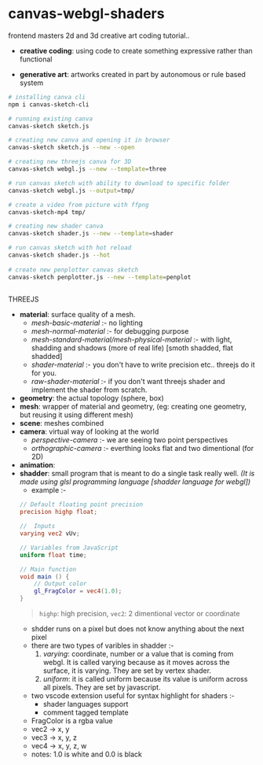 # canvas-webgl-shaders
frontend masters 2d and 3d creative art coding tutorial..

- __creative coding__: using code to create something expressive rather than functional

- __generative art__: artworks created in part by autonomous or rule based system

```bash
# installing canva cli
npm i canvas-sketch-cli

# running existing canva
canvas-sketch sketch.js

# creating new canva and opening it in browser
canvas-sketch sketch.js --new --open

# creating new threejs canva for 3D
canvas-sketch webgl.js --new --template=three

# run canvas sketch with ability to download to specific folder
canvas-sketch webgl.js --output=tmp/

# create a video from picture with ffpng
canvas-sketch-mp4 tmp/

# creating new shader canva 
canvas-sketch shader.js --new --template=shader

# run canvas sketch with hot reload 
canvas-sketch shader.js --hot
  
# create new penplotter canvas sketch
canvas-sketch penplotter.js --new --template=penplot
  
```

THREEJS
- __material__: surface quality of a mesh.
    - _mesh-basic-material_ :- no lighting
    - _mesh-normal-material_ :- for debugging purpose
    - _mesh-standard-material/mesh-physical-material_ :- with light, shadding and shadows (more of real life) [smoth shadded, flat shadded]
    - _shader-material_ :- you don't have to write precision etc.. threejs do it for you.
    - _raw-shader-material_ :- if you don't want threejs shader and implement the shader from scratch.
- __geometry__: the actual topology (sphere, box)
- __mesh__: wrapper of material and geometry, (eg: creating one geometry, but reusing it using different mesh)
- __scene__: meshes combined
- __camera__: virtual way of looking at the world
    - _perspective-camera_ :- we are seeing two point perspectives
    - _orthographic-camera_ :- everthing looks flat and two dimentional (for 2D)
- __animation__: 
- __shadder__: small program that is meant to do a single task really well. _(It is made using glsl programming language [shadder language for webgl])_
    - example :-
    ```glsl
    // Default floating point precision
    precision highp float;

    //  Inputs
    varying vec2 vUv;

    // Variables from JavaScript
    uniform float time;

    // Main function
    void main () {
        // Output color
        gl_FragColor = vec4(1.0);
    }
    ```
    > `highp`: high precision,
    > `vec2`: 2 dimentional vector or coordinate
    - shdder runs on a pixel but does not know anything about the next pixel
    - there are two types of varibles in shadder :- 
        1. _varying_: coordinate, number or a value that is coming from webgl. It is called varying because as it moves across the surface, it is varying. They are set by vertex shader.
        2. _uniform_: it is called uniform because its value is uniform across all pixels. They are set by javascript.
    - two vscode extension useful for syntax highlight for shaders :-
        - shader languages support
        - comment tagged template
    - FragColor is a rgba value
    - vec2 -> x, y
    - vec3 -> x, y, z
    - vec4 -> x, y, z, w
    - notes: 1.0 is white and 0.0 is black